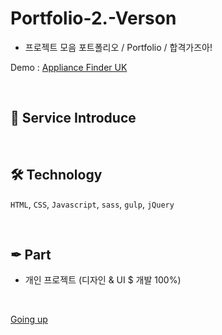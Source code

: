 # Portfolio-2.-Verson

- 프로젝트 모음 포트폴리오 / Portfolio / 합격가즈아!

Demo : [Appliance Finder UK](https://www.lg.com/uk/washing-machine/appliance-finder)
 
</br>

## 📝 Service Introduce

</br>

## 🛠 Technology 
`HTML`, `CSS`, `Javascript`, `sass`, `gulp`, `jQuery`

</br>

## ✒ Part
- 개인 프로젝트 (디자인 & UI $ 개발 100%)

</br>

<a href="#" class="btn--success">Going up</a>
